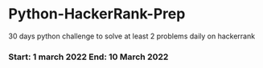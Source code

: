 # Python-HackerRank-Prep
30 days python challenge to solve at least 2 problems daily on hackerrank
### **Start:** 1 march 2022                                **End:** 10 March 2022
